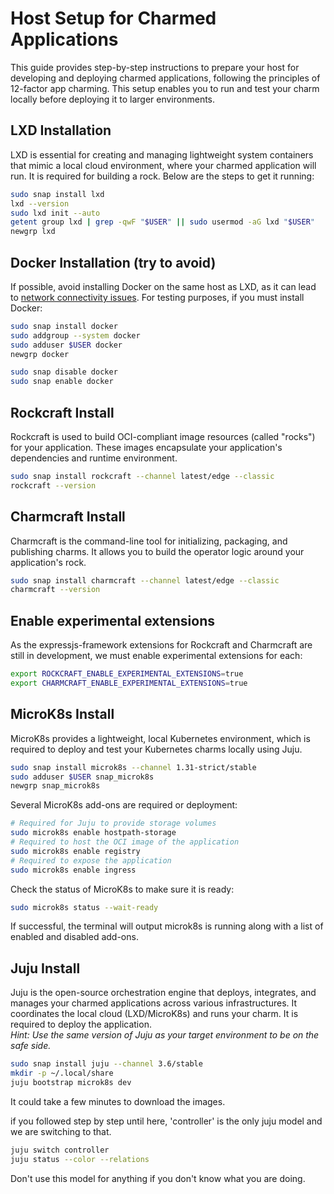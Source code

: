 # Host Setup for Charmed Applications

This guide provides step-by-step instructions to prepare your host for developing and deploying charmed applications, following the principles of 12-factor app charming. This setup enables you to run and test your charm locally before deploying it to larger environments.

## LXD Installation

LXD is essential for creating and managing lightweight system containers that mimic a local cloud environment, where your charmed application will run.
It is required for building a rock. Below are the steps to get it running:
```sh
sudo snap install lxd
lxd --version
sudo lxd init --auto
getent group lxd | grep -qwF "$USER" || sudo usermod -aG lxd "$USER"
newgrp lxd
```

## Docker Installation (try to avoid)

If possible, avoid installing Docker on the same host as LXD, as it can lead to [network connectivity issues]((https://documentation.ubuntu.com/lxd/latest/howto/network_bridge_firewalld/#prevent-connectivity-issues-with-lxd-and-docker)). For testing purposes, if you must install Docker:
```sh
sudo snap install docker
sudo addgroup --system docker
sudo adduser $USER docker
newgrp docker

sudo snap disable docker
sudo snap enable docker
```

## Rockcraft Install

Rockcraft is used to build OCI-compliant image resources (called "rocks") for your application. These images encapsulate your application's dependencies and runtime environment.
```sh
sudo snap install rockcraft --channel latest/edge --classic
rockcraft --version
```

## Charmcraft Install

Charmcraft is the command-line tool for initializing, packaging, and publishing charms. It allows you to build the operator logic around your application's rock.
```sh
sudo snap install charmcraft --channel latest/edge --classic
charmcraft --version
```

## Enable experimental extensions

As the expressjs-framework extensions for Rockcraft and Charmcraft are still in development, we must enable experimental extensions for each:

```sh
export ROCKCRAFT_ENABLE_EXPERIMENTAL_EXTENSIONS=true
export CHARMCRAFT_ENABLE_EXPERIMENTAL_EXTENSIONS=true
```

## MicroK8s Install

MicroK8s provides a lightweight, local Kubernetes environment, which is required to deploy and test your Kubernetes charms locally using Juju.
```sh
sudo snap install microk8s --channel 1.31-strict/stable
sudo adduser $USER snap_microk8s
newgrp snap_microk8s
```
Several MicroK8s add-ons are required or deployment:
```sh
# Required for Juju to provide storage volumes
sudo microk8s enable hostpath-storage
# Required to host the OCI image of the application
sudo microk8s enable registry
# Required to expose the application
sudo microk8s enable ingress
```

Check the status of MicroK8s to make sure it is ready:
```sh
sudo microk8s status --wait-ready
```
If successful, the terminal will output microk8s is running along with a list of enabled and disabled add-ons.

## Juju Install

Juju is the open-source orchestration engine that deploys, integrates, and manages your charmed applications across various infrastructures. It coordinates the local cloud (LXD/MicroK8s) and runs your charm. It is required to deploy the application.  
_Hint: Use the same version of Juju as your target environment to be on the safe side._
```sh
sudo snap install juju --channel 3.6/stable
mkdir -p ~/.local/share
juju bootstrap microk8s dev
```
It could take a few minutes to download the images.

if you followed step by step until here, 'controller' is the only juju model and we are switching to that. 
```sh
juju switch controller 
juju status --color --relations
```
Don't use this model for anything if you don't know what you are doing.